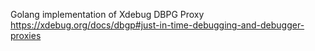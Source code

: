 Golang implementation of Xdebug DBPG Proxy https://xdebug.org/docs/dbgp#just-in-time-debugging-and-debugger-proxies
